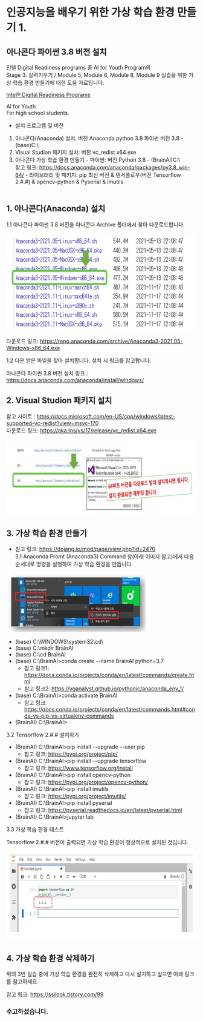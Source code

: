 # 인공지능을 배우기 위한 가상 학습 환경 만들기 1.
  ## 아나콘다 파이썬 3.8 버전 설치
      
  인텔 Digital Readiness programs 중 AI for Youth Program의 <br>
  Stage 3. 실력키우기 / Module 5, Module 6, Module 8, Module 9 실습을 위한 가상 학습 환경 만들기에 대한 도움 자료입니다. 
  
  <a href="https://www.intel.com/content/www/us/en/corporate/artificial-intelligence/digital-readiness-home.html" target="_blank"> Intel® Digital Readiness Programs </a> <br>
  
  AI for Youth <br>
  For high school students.

  * 설치 프로그램 및 버전
  1. 아나콘다(Anaconda) 설치: 버전 Anaconda python 3.8   파이썬 버전 3.8 - (base)C:\
  2. Visual Studion 패키지 설치: 버전 vc_redist.x64.exe
  3. 아나콘다 가상 학습 환경 만들기
    - 파이썬: 버전 Python 3.8 - (BrainAI)C:\ <br>
      참고 링크: https://docs.anaconda.com/anaconda/packages/py3.8_win-64/
    - 라이브러리 및 패키지: pip 최신 버전 & 텐서플로우(버전 Tensorflow 2.#.#) & opencv-python & Pyserial & imutils
  <br><br>

## 1. 아나콘다(Anaconda) 설치

 1.1 아나콘다 파이썬 3.8 버전을 아나콘다 Archive 폴더에서 찾아 다운로드합니다.

 <a href="https://repo.anaconda.com/archive/" target="_blank"> <img src="https://github.com/BrainAI-Lab/venv/blob/main/Anaconda-venv-02.JPG" style="width:669px;height:257px;"> </a>

 다운로드 링크: https://repo.anaconda.com/archive/Anaconda3-2021.05-Windows-x86_64.exe <br>
 
 1.2 다운 받은 파일을 찾아 설치합니다. 설치 시 링크를 참고합니다.
 
 아나콘다 파이썬 3.8 버전 설치 링크 : https://docs.anaconda.com/anaconda/install/windows/
 
## 2. Visual Studion 패키지 설치
 참고 사이트 : https://docs.microsoft.com/en-US/cpp/windows/latest-supported-vc-redist?view=msvc-170 <br>
 다운로드 링크: https://aka.ms/vs/17/release/vc_redist.x64.exe
 
  <img src="https://github.com/BrainAI-Lab/venv/blob/main/Anaconda-venv-04.JPG" style="width:760px;height:200px;">

## 3. 가상 학습 환경 만들기
  * 참고 링크: https://dojang.io/mod/page/view.php?id=2470<br>
 3.1 Anaconda Promt (Anaconda3) Command 창(아래 이미지 참고)에서 다음 순서대로 명령을 실행하여 가상 학습 환경을 만듭니다.
 
 <img src="https://github.com/BrainAI-Lab/venv/blob/main/Anaconda-venv-05.JPG" style="width:369px;height:156px;">
 
 - (base) C:\WINDOWS\system32\cd\
 - (base) C:\mkdir BrainAI
 - (base) C:\cd BrainAI
 - (base) C:\BrainAI>conda create --name BrainAI python=3.7
    * 참고 링크1: https://docs.conda.io/projects/conda/en/latest/commands/create.html
    * 참고 링크2: https://yganalyst.github.io/pythonic/anaconda_env_1/ 
 - (base) C:\BrainAI>conda activate BrainAI
    * 참고 링크: https://docs.conda.io/projects/conda/en/latest/commands.html#conda-vs-pip-vs-virtualenv-commands
 - (BrainAI) C:\BrainAI>

 3.2 Tensorflow 2.#.# 설치하기
 
 - (BrainAI) C:\BrainAI>pip install --upgrade --user pip
    * 참고 링크: https://pypi.org/project/pip/
 - (BrainAI) C:\BrainAI>pip install --upgrade tensorflow
    * 참고 링크: https://www.tensorflow.org/install
 - (BrainAI) C:\BrainAI>pip install opencv-python
    * 참고 링크: https://pypi.org/project/opencv-python/
 - (BrainAI) C:\BrainAI>pip install imutils
    * 참고 링크: https://pypi.org/project/imutils/
 - (BrainAI) C:\BrainAI>pip install pyserial
    * 참고 링크: https://pyserial.readthedocs.io/en/latest/pyserial.html
 - (BrainAI) C:\BrainAI>jupyter lab

 3.3 가상 학습 환경 테스트

  Tensorflow 2.#.# 버전이 출력되면 가상 학습 환경이 정상적으로 설치된 것입니다.

<img src="https://github.com/BrainAI-Lab/venv/blob/main/Anaconda-venv-07.JPG" style="width:684px;height:234px;">

## 4. 가상 학습 환경 삭제하기

  위의 3번 실습 중에 가상 학습 환경을 완전히 삭제하고 다시 설치하고 싶으면 아래 링크를 참고하세요. 

  참고 링크: https://ssilook.tistory.com/99


### 수고하셨습니다. 

